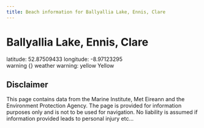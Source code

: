 ```yaml
---
title: Beach information for Ballyallia Lake, Ennis, Clare
---
```

# Ballyallia Lake, Ennis, Clare 

<div class="location-info">latitude: 52.87509433 longitude: -8.97123295</div>
<div class="met-eireann-warnings"><span class="material-icons {}-warning">warning</span>&nbsp;{} weather warning: yellow Yellow&nbsp;</div>
<div></div>

## Disclaimer

This page contains data from the Marine Institute, 
Met Eireann and the Environment Protection Agency. The page is provided for
information purposes only and is not to be used for navigation. No liability 
is assumed if information provided leads to personal injury etc...